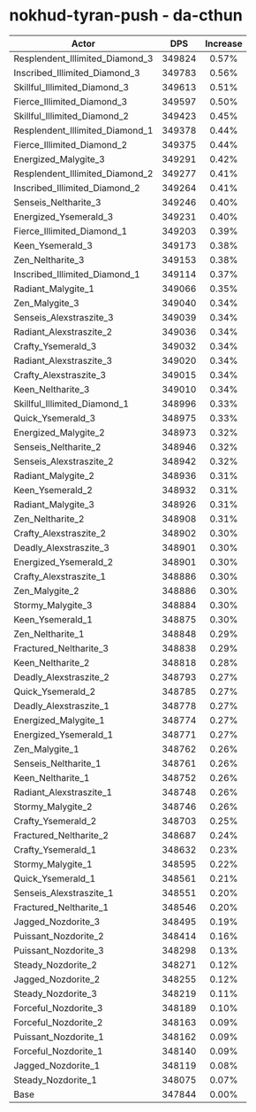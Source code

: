 # nokhud-tyran-push - da-cthun
| Actor | DPS | Increase |
|---|:---:|:---:|
|Resplendent_Illimited_Diamond_3|349824|0.57%|
|Inscribed_Illimited_Diamond_3|349783|0.56%|
|Skillful_Illimited_Diamond_3|349613|0.51%|
|Fierce_Illimited_Diamond_3|349597|0.50%|
|Skillful_Illimited_Diamond_2|349423|0.45%|
|Resplendent_Illimited_Diamond_1|349378|0.44%|
|Fierce_Illimited_Diamond_2|349375|0.44%|
|Energized_Malygite_3|349291|0.42%|
|Resplendent_Illimited_Diamond_2|349277|0.41%|
|Inscribed_Illimited_Diamond_2|349264|0.41%|
|Senseis_Neltharite_3|349246|0.40%|
|Energized_Ysemerald_3|349231|0.40%|
|Fierce_Illimited_Diamond_1|349203|0.39%|
|Keen_Ysemerald_3|349173|0.38%|
|Zen_Neltharite_3|349153|0.38%|
|Inscribed_Illimited_Diamond_1|349114|0.37%|
|Radiant_Malygite_1|349066|0.35%|
|Zen_Malygite_3|349040|0.34%|
|Senseis_Alexstraszite_3|349039|0.34%|
|Radiant_Alexstraszite_2|349036|0.34%|
|Crafty_Ysemerald_3|349032|0.34%|
|Radiant_Alexstraszite_3|349020|0.34%|
|Crafty_Alexstraszite_3|349015|0.34%|
|Keen_Neltharite_3|349010|0.34%|
|Skillful_Illimited_Diamond_1|348996|0.33%|
|Quick_Ysemerald_3|348975|0.33%|
|Energized_Malygite_2|348973|0.32%|
|Senseis_Neltharite_2|348946|0.32%|
|Senseis_Alexstraszite_2|348942|0.32%|
|Radiant_Malygite_2|348936|0.31%|
|Keen_Ysemerald_2|348932|0.31%|
|Radiant_Malygite_3|348926|0.31%|
|Zen_Neltharite_2|348908|0.31%|
|Crafty_Alexstraszite_2|348902|0.30%|
|Deadly_Alexstraszite_3|348901|0.30%|
|Energized_Ysemerald_2|348901|0.30%|
|Crafty_Alexstraszite_1|348886|0.30%|
|Zen_Malygite_2|348886|0.30%|
|Stormy_Malygite_3|348884|0.30%|
|Keen_Ysemerald_1|348875|0.30%|
|Zen_Neltharite_1|348848|0.29%|
|Fractured_Neltharite_3|348838|0.29%|
|Keen_Neltharite_2|348818|0.28%|
|Deadly_Alexstraszite_2|348793|0.27%|
|Quick_Ysemerald_2|348785|0.27%|
|Deadly_Alexstraszite_1|348778|0.27%|
|Energized_Malygite_1|348774|0.27%|
|Energized_Ysemerald_1|348771|0.27%|
|Zen_Malygite_1|348762|0.26%|
|Senseis_Neltharite_1|348761|0.26%|
|Keen_Neltharite_1|348752|0.26%|
|Radiant_Alexstraszite_1|348748|0.26%|
|Stormy_Malygite_2|348746|0.26%|
|Crafty_Ysemerald_2|348703|0.25%|
|Fractured_Neltharite_2|348687|0.24%|
|Crafty_Ysemerald_1|348632|0.23%|
|Stormy_Malygite_1|348595|0.22%|
|Quick_Ysemerald_1|348561|0.21%|
|Senseis_Alexstraszite_1|348551|0.20%|
|Fractured_Neltharite_1|348546|0.20%|
|Jagged_Nozdorite_3|348495|0.19%|
|Puissant_Nozdorite_2|348414|0.16%|
|Puissant_Nozdorite_3|348298|0.13%|
|Steady_Nozdorite_2|348271|0.12%|
|Jagged_Nozdorite_2|348255|0.12%|
|Steady_Nozdorite_3|348219|0.11%|
|Forceful_Nozdorite_3|348189|0.10%|
|Forceful_Nozdorite_2|348163|0.09%|
|Puissant_Nozdorite_1|348162|0.09%|
|Forceful_Nozdorite_1|348140|0.09%|
|Jagged_Nozdorite_1|348119|0.08%|
|Steady_Nozdorite_1|348075|0.07%|
|Base|347844|0.00%|
